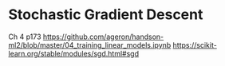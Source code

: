 # Stochastic Gradient Descent
Ch 4 p173
https://github.com/ageron/handson-ml2/blob/master/04_training_linear_models.ipynb
https://scikit-learn.org/stable/modules/sgd.html#sgd
